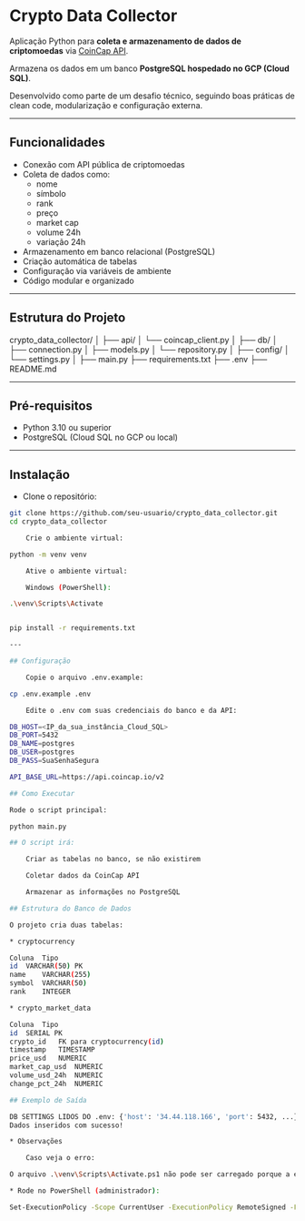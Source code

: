 # Crypto Data Collector

Aplicação Python para **coleta e armazenamento de dados de criptomoedas** via [CoinCap API](https://docs.coincap.io/).

Armazena os dados em um banco **PostgreSQL hospedado no GCP (Cloud SQL)**.

Desenvolvido como parte de um desafio técnico, seguindo boas práticas de clean code, modularização e configuração externa.

---

## Funcionalidades

- Conexão com API pública de criptomoedas
- Coleta de dados como:
  - nome
  - símbolo
  - rank
  - preço
  - market cap
  - volume 24h
  - variação 24h
- Armazenamento em banco relacional (PostgreSQL)
- Criação automática de tabelas
- Configuração via variáveis de ambiente
- Código modular e organizado

---

## Estrutura do Projeto

crypto_data_collector/
│
├── api/
│ └── coincap_client.py
│
├── db/
│ ├── connection.py
│ ├── models.py
│ └── repository.py
│
├── config/
│ └── settings.py
│
├── main.py
├── requirements.txt
├── .env
├── README.md


---

## Pré-requisitos

* Python 3.10 ou superior  
* PostgreSQL (Cloud SQL no GCP ou local)

---

## Instalação

* Clone o repositório:

```bash
git clone https://github.com/seu-usuario/crypto_data_collector.git
cd crypto_data_collector

    Crie o ambiente virtual:

python -m venv venv

    Ative o ambiente virtual:

    Windows (PowerShell):

.\venv\Scripts\Activate


pip install -r requirements.txt

---

## Configuração

    Copie o arquivo .env.example:

cp .env.example .env

    Edite o .env com suas credenciais do banco e da API:

DB_HOST=<IP_da_sua_instância_Cloud_SQL>
DB_PORT=5432
DB_NAME=postgres
DB_USER=postgres
DB_PASS=SuaSenhaSegura

API_BASE_URL=https://api.coincap.io/v2

## Como Executar

Rode o script principal:

python main.py

## O script irá:

    Criar as tabelas no banco, se não existirem

    Coletar dados da CoinCap API

    Armazenar as informações no PostgreSQL

## Estrutura do Banco de Dados

O projeto cria duas tabelas:

* cryptocurrency

Coluna	Tipo
id	VARCHAR(50) PK
name	VARCHAR(255)
symbol	VARCHAR(50)
rank	INTEGER

* crypto_market_data

Coluna	Tipo
id	SERIAL PK
crypto_id	FK para cryptocurrency(id)
timestamp	TIMESTAMP
price_usd	NUMERIC
market_cap_usd	NUMERIC
volume_usd_24h	NUMERIC
change_pct_24h	NUMERIC

## Exemplo de Saída

DB SETTINGS LIDOS DO .env: {'host': '34.44.118.166', 'port': 5432, ...}
Dados inseridos com sucesso!

* Observações

    Caso veja o erro:

O arquivo .\venv\Scripts\Activate.ps1 não pode ser carregado porque a execução de scripts foi desabilitada neste sistema.

* Rode no PowerShell (administrador):

Set-ExecutionPolicy -Scope CurrentUser -ExecutionPolicy RemoteSigned -Force